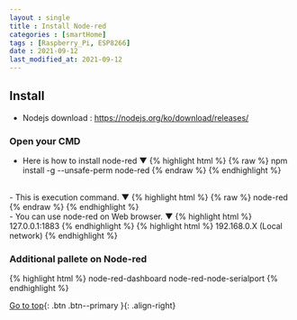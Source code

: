 ```yaml
---
layout : single
title : Install Node-red
categories : [smartHome]
tags : [Raspberry_Pi, ESP8266]
date : 2021-09-12
last_modified_at: 2021-09-12
---
```


## Install <br>

- Nodejs download : <https://nodejs.org/ko/download/releases/> <br>

### Open your CMD <br> 

- Here is how to install node-red ▼
{% highlight html %}
{% raw %}
npm install -g --unsafe-perm node-red
{% endraw %}
{% endhighlight %}
<br>
- This is execution command. ▼
{% highlight html %}
{% raw %}
node-red
{% endraw %}
{% endhighlight %}
<br>
- You can use node-red on Web browser. ▼
{% highlight html %}
127.0.0.1:1883
{% endhighlight %}
{% highlight html %}
192.168.0.X (Local network)
{% endhighlight %}
<br>





###  Additional pallete on Node-red
{% highlight html %}
node-red-dashboard
node-red-node-serialport
{% endhighlight %}
<br> 

[Go to top](#){: .btn .btn--primary }{: .align-right}

